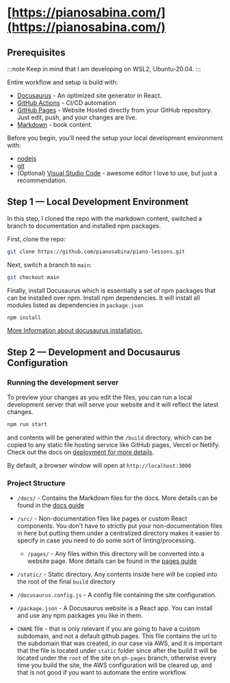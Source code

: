 # [https://pianosabina.com/](https://pianosabina.com/)


## Prerequisites

:::note
Keep in mind that I am developing on WSL2, Ubuntu-20.04.
:::

Entire workflow and setup is build with:

* [Docusaurus](https://docusaurus.io/) - An optimized site generator in React.
* [GitHub Actions](https://github.com/features/actions) - CI/CD automation
* [GitHub Pages](https://pages.github.com/) - Website Hosted directly from your GitHub repository. Just edit, push, and your changes are live.
* [Markdown](https://en.wikipedia.org/wiki/Markdown#:~:text=Markdown%20is%20a%20lightweight%20markup,using%20a%20plain%20text%20editor.) - book content.

Before you begin, you'll need the setup your local development environment with:

- [nodejs](https://nodejs.org/en/)
- [git](https://git-scm.com/)
- (Optional) [Visual Studio Code](https://code.visualstudio.com/) - awesome editor I love to use, but just a recommendation.


## Step 1 — Local Development Environment

In this step, I cloned the repo with the markdown content, switched a branch to documentation and installed npm packages.

First, clone the repo:

```sh
git clone https://github.com/pianosabina/piano-lessons.git
```

Next, switch a branch to `main`:

```sh
git checkout main
```


Finally, install Docusaurus which is essentially a set of npm packages that can be installed over npm.
Install npm dependencies. It will install all modules listed as dependencies in `package.json`

```sh
npm install
```

[More Information about docusaurus installation.](https://docusaurus.io/docs/installation)


## Step 2 — Development and Docusaurus Configuration

### Running the development server

To preview your changes as you edit the files, you can run a local development server that will serve your website and it will reflect the latest changes.

```sh
npm run start
```

and contents will be generated within the `/build` directory, which can be copied to any static file hosting service like GitHub pages, Vercel or Netlify. Check out the docs on [deployment for more details](https://docusaurus.io/docs/deployment).

By default, a browser window will open at `http://localhost:3000`


### Project Structure

- `/docs/` - Contains the Markdown files for the docs. More details can be found in the [docs guide](https://docusaurus.io/docs/markdown-features)

- `/src/` - Non-documentation files like pages or custom React components. You don't have to strictly put your non-documentation files in here but putting them under a centralized directory makes it easier to specify in case you need to do some sort of linting/processing.
  - `/pages/` - Any files within this directory will be converted into a website page. More details can be found in the [pages guide](https://docusaurus.io/docs/creating-pages)

- `/static/` - Static directory. Any contents inside here will be copied into the root of the final `build` directory

- `/docusaurus.config.js` - A config file containing the site configuration.

- `/package.json` -  A Docusaurus website is a React app. You can install and use any npm packages you like in them.

- `CNAME` file - that is only relevant if you are going to have a custom subdomain, and not a default github pages. This file contains the url to the subdomain that was created, in our case via AWS, and it is important that the file is located under `static` folder since after the build it will be located under the `root` of the site on `gh-pages` branch, otherwise every time you build the site, the AWS configuration will be cleared up, and that is not good if you want to automate the entire workflow.


